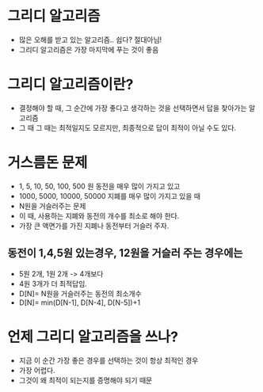 # 그리디 알고리즘

- 많은 오해를 받고 있는 알고리즘.. 쉽다? 절대아님!
- 그리디 알고리즘은 가장 마지막에 푸는 것이 좋음


# 그리디 알고리즘이란?
- 결정해야 할 때, 그 순간에 가장 좋다고 생각하는 것을 선택하면서 답을 찾아가는 알고리즘
- 그 때 그 때는 최적일지도 모르지만, 최종적으로 답이 최적이 아닐 수도 있다.


# 거스름돈 문제
- 1, 5, 10, 50, 100, 500 원 동전을 매우 많이 가지고 있고
- 1000, 5000, 10000, 50000 지폐를 매우 많이 가지고 있을 때
- N원을 거슬러주는 문제
- 이 때, 사용하는 지폐와 동전의 개수를 최소로 해야 한다.
- 가장 큰 액면가를 가진 지폐나 동전부터 거슬러 주자.

## 동전이 1,4,5원 있는경우, 12원을 거슬러 주는 경우에는
- 5원 2개, 1원 2개 -> 4개보다
- 4원 3개가 더 최적답임.
- D[N]= N원을 거슬러주는 동전의 최소개수
- D[N]= min(D[N-1], D[N-4], D[N-5])+1


# 언제 그리디 알고리즘을 쓰나?
- 지금 이 순간 가장 좋은 경우를 선택하는 것이 항상 최적인 경우
- 가장 어렵다.
- 그것이 왜 최적이 되는지를 증명해야 되기 때문
